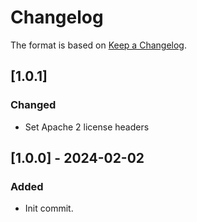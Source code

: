 ﻿# Changelog
The format is based on [Keep a Changelog](https://keepachangelog.com/en/1.0.0/).

## [1.0.1]
### Changed
- Set Apache 2 license headers

## [1.0.0] - 2024-02-02
### Added
- Init commit.

